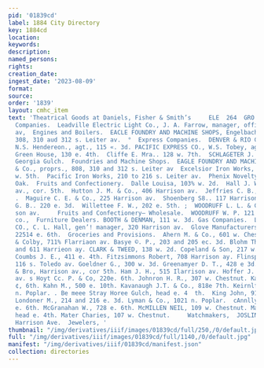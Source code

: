 ```yaml
---
pid: '01839cd'
label: 1884 City Directory
key: 1884cd
location: 
keywords: 
description: 
named_persons: 
rights: 
creation_date: 
ingest_date: '2023-08-09'
format: 
source: 
order: '1839'
layout: cmhc_item
text: 'Theatrical Goods at Daniels, Fisher & Smith’s     ELE  264  GRO     Electric
  Companies.  Leadville Electric Light Co., J. A. Farrow, manager, office, 305 Harrison
  av,  Engines and Boilers.  EACLE FOUNDRY AND MACHINE SHOPS, Engelbach & Co., proprs.,
  308, 310 aud 312 s. Leiter av.  °  Express Companies.  DENVER & RIO CRANDE EXPRESS,
  N.S. Hendereon., agt., 115 «. 3d. PACIFIC EXPRESS CO., W.S. Tobey, agt., 118e. 3d.  Florists.  City
  Green House, 130 e. 4th.  Cliffe E. Mra.. 128 w. 7th.  SCHLAGETER J. M., mouth of
  Georgia Gulch.  Foundries and Machine Shops.  EAGLE FOUNDRY AND MACHINE SHOPS, Engelbach
  & Co., proprs., 808, 310 and 312 s. Leiter av  Excelsior Iron Works, 128 to 134
  w. 5th.  Pacific Iron Works, 210 to 216 s. Leiter av.  Phenix Novelty Foundry, 110
  Oak.  Fruits and Confectionery.  Dalle Louisa, 103% w. 2d.  Hall J. W. & Bro., Harrison
  av., cor. 5th.  Hutton J. M. & Co., 406 Harrison av.  Jeffries C. B., 136% e. 6th.
  .  Maguire C. E. & Co., 225 Harrison av.  Shoenberg S8.. 117 Harrison av.  Tomasetti
  G. B.. 220 e. 3d.  Willettee F. W., 202 e. 5th. ;  WOODRUFF L. L. & CO., 207 Harri-
  son av.     Fruits and Confectionery— Wholesale.  WOODRUFF W. P. 121 w. .  Chestnut.  &
  co.,  Furniture Dealers. BOOTH & DENMAN, 111 w. 3d. Gas Companies.  LEADVILLE GAS
  CO., C. L. Hall, gen’! manager, 320 Harrison av.  Glove Manufacturers. Avery A.,
  22514 e. 6th.  Groceries and Provisions.  Ahern M. & Co., 601 w. Chestnut. Ballard
  & Colby, 711% Flarriaon av. Basye ©. P., 203 and 205 ec. 3d. Blohm Theodore, 609
  and 611 Harrieon ay. CLARK & TWEED, 138 w. 2d. Copeland & Son, 217 w. Chestnut.
  Coumbs J. E., 411 e. 4th. Fitzsimmons Robert, 708 Harrison ay. Flinspach Gottlob,
  116 s. Toledo av. Goeldner G., 300 w. 3d. Greenamyer D. T., 428 e 3d. Hall J. W.
  & Bro, Harrison av., cor 5th. Ham J. H., 515 Ilarrison av. Hoffer J. G., 721 Harrison
  av. s Hoyt Cc. P. & Co, 220e. 6th. Johnron H. R., 307 w. Chestnut. Kahn Isaac, 504
  ¢, 6th. Kahn M., 500 e. 10th. Kavanaugh J.T. & Co., 818e 7th. Keirnlff Anker, 706
  n. Poplar. . Be meee Stray Horee Gulch, head e. 4  th.  King John, 917 n. Poplar.
  Londoner M., 214 and 216 e. 3d. Lyman & Co., 1021 n. Poplar.  cAnnlly Charles, 716
  e. 6th. McGranahan W., 728 e. 6th. McMILLEN NEIL, 109 w. Chestnut. Markt & Co.,
  head e. 4th. Mater Charies, 107 w. Chestnut.     Watchmakers,  JOSLIN & PARK, 309
  Harrison Ave.  Jewelers, '
thumbnail: "/img/derivatives/iiif/images/01839cd/full/250,/0/default.jpg"
full: "/img/derivatives/iiif/images/01839cd/full/1140,/0/default.jpg"
manifest: "/img/derivatives/iiif/01839cd/manifest.json"
collection: directories
---
```

